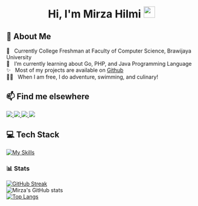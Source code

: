 <h1 align="center">Hi, I'm Mirza Hilmi <img src="https://em-content.zobj.net/source/noto-emoji-animations/344/waving-hand_1f44b.gif" width="30px"></img></h1>

## 🧐 About Me

🏫 &nbsp; Currently College Freshman at Faculty of Computer Science, Brawijaya University<br>
🔭 &nbsp; I’m currently learning about Go, PHP, and Java Programming Language<br>
✨ &nbsp; Most of my projects are available on [Github](https://github.com/MirzaHilmi?tab=repositories)<br>
🏄‍♂️ &nbsp; When I am free, I do adventure, swimming, and culinary!<br>

## 📫 Find me elsewhere
<p>
<a href="https://www.instagram.com/mirzaahilmi">
    <img src="https://img.shields.io/badge/Instagram-%23E4405F.svg?style=for-the-badge&logo=Instagram&logoColor=white"/>
</a>
<a href="https://www.linkedin.com/in/mirzahilmi/">
    <img src="https://img.shields.io/badge/linkedin-%230077B5.svg?style=for-the-badge&logo=linkedin&logoColor=white"/>
</a>
<a href="mailto:exquisitemirza@gmail.com">
    <img src="https://img.shields.io/badge/Gmail-D14836?style=for-the-badge&logo=gmail&logoColor=white"/>
</a>
<a href="https://discordapp.com/users/456276488963096596">
    <img src="https://img.shields.io/badge/Discord-%235865F2.svg?style=for-the-badge&logo=discord&logoColor=white"/>
</a>
</p>

## 💻 Tech Stack
[![My Skills](https://skillicons.dev/icons?i=java,go,js,php,laravel,supabase,redis,mysql,postgres,git,docker,vscode)](https://skillicons.dev)
### 📊 Stats

[![GitHub Streak](https://streak-stats.demolab.com?user=MirzaHilmi&theme=discord_old_blurple)](https://git.io/streak-stats)<br>
![Mirza's GitHub stats](https://github-readme-stats.vercel.app/api?username=MirzaHilmi&theme=discord_old_blurple&show_icons=true)<br>
[![Top Langs](https://github-readme-stats.vercel.app/api/top-langs/?username=MirzaHilmi&theme=discord_old_blurple&layout=compact)](https://github.com/anuraghazra/github-readme-stats)


